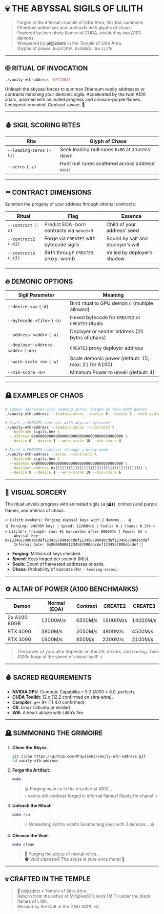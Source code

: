 # 💀 THE ABYSSAL SIGILS OF LILITH

> Forged in the infernal crucible of Sitra Ahra, this tool summons Ethereum addresses and contracts with glyphs of chaos.  
> Powered by the unholy flames of CUDA, wielded by two A100 demons.  
> Whispered by **pi@zdetz** in the Temple of Sitra Ahra.  
> Glyphs of power: `0x1UC1F3R`, `0x5AMA3L`, `0xL1L17H`.

---

## ✠ RITUAL OF INVOCATION

```bash
./vanity-eth-address [OPTIONS]
```

Unleash the abyssal forces to summon Ethereum vanity addresses or contracts matching your demonic sigils. Accelerated by the twin A100 altars, adorned with animated progress and crimson-purple flames. Leetspeak-encoded. Contract-aware. 💉

---

## 🩸 SIGIL SCORING RITES

| Rite                      | Glyph of Chaos                                     |
|---------------------------|---------------------------------------------------|
| `--leading-zeros` `(-lz)` | Seek leading null runes `0x00` at address’ dawn   |
| `--zeros` `(-z)`          | Hunt null runes scattered across address’ void    |

---

## ⚰️ CONTRACT DIMENSIONS

Summon the progeny of your address through infernal contracts:

| Ritual                | Flag                                         | Essence                                      |
|-----------------------|----------------------------------------------|----------------------------------------------|
| `--contract` `(-c)`   | Predict EOA-born contracts via `nonce=0`     | Child of your address’ seed                 |
| `--contract2` `(-c2)` | Forge via `CREATE2` with bytecode sigils     | Bound by salt and deployer’s will           |
| `--contract3` `(-c3)` | Birth through `CREATE3` proxy-womb           | Veiled by deployer’s shadow                 |

---

## 🔥 DEMONIC OPTIONS

| Sigil Parameter                     | Meaning                                              |
|-------------------------------------|------------------------------------------------------|
| `--device <n>` `(-d)`               | Bind ritual to GPU demon `n` (multiple allowed)      |
| `--bytecode <file>` `(-b)`          | Hexed bytecode for `CREATE2` or `CREATE3` rituals    |
| `--address <addr>` `(-a)`           | Deployer or sender address (20 bytes of chaos)       |
| `--deployer-address <addr>` `(-da)` | `CREATE3` proxy deployer address                     |
| `--work-scale <n>` `(-w)`           | Scale demonic power (default: 15, max: 21 for A100)  |
| `--min-score <n>`                   | Minimum Power to unveil (default: 4)                 |

---

## 🪦 EXAMPLES OF CHAOS

```bash
# Summon addresses with leading zeros, forged by twin A100 demons
./vanity-eth-address --leading-zeros --device 0 --device 1 --work-scale 18 --min-score 5

# Craft a CREATE2 contract with abyssal bytecode
./vanity-eth-address --leading-zeros --contract2 \
  --bytecode sigils.hex \
  --address 0x0000000000000000000000000000000000000000 \
  --device 0 --device 1 --work-scale 18 --min-score 4

# Birth a CREATE3 contract through a proxy-womb
./vanity-eth-address --zeros --contract3 \
  --bytecode sigils.hex \
  --address 0x0000000000000000000000000000000000000000 \
  --deployer-address 0x1111111111111111111111111111111111111111 \
  --device 0 --device 1 --work-scale 19 --min-score 6
```

---

## 💉 VISUAL SORCERY

The ritual unveils progress with animated sigils (`🩸💉🪦⚰️`), crimson and purple flames, and metrics of chaos:

```
🔥 Lilith awakens! Forging abyssal keys with 2 demons... 🩸
🩸 Forging: 24576M keys | Speed: 12288M/s | Souls: 0 | Chaos: 0.15% 🔥
💀 Lilith’s Triumph! Soul #1 harvested after 000007s | Power: 05 🔥
    Abyssal Key: 0x1234567890abcdef1234567890abcdef1234567890abcdef1234567890abcdef
    Infernal Gate: 0x000000001234567890abcdef1234567890abcdef 🖤
```

- **Forging**: Millions of keys checked.
- **Speed**: Keys forged per second (M/s).
- **Souls**: Count of harvested addresses or salts.
- **Chaos**: Probability of success (for `--leading-zeros`).

---

## ⚙️ ALTAR OF POWER (A100 BENCHMARKS)

| Demon         | Normal (EOA) | Contract | CREATE2 | CREATE3 |
|---------------|--------------|----------|---------|---------|
| 2x A100 80GB  | 12000M/s     | 6500M/s  | 15000M/s| 14000M/s|
| RTX 4090      | 3800M/s      | 2050M/s  | 4800M/s | 4500M/s |
| RTX 3090      | 1600M/s      | 850M/s   | 2300M/s | 2100M/s |

> The power of your altar depends on the OS, drivers, and cooling. Twin A100s forge at the speed of chaos itself! 🔥

---

## 🩸 SACRED REQUIREMENTS

- **NVIDIA GPU**: Compute Capability ≥ 5.2 (A100 = 8.0, perfect).
- **CUDA Toolkit**: 12.x (12.2 confirmed on sitra-ahra).
- **Compiler**: `g++` 9+ (11.4.0 confirmed).
- **OS**: Linux (Ubuntu or similar).
- **Will**: A heart ablaze with Lilith’s fire.

---

## 🪦 SUMMONING THE GRIMOIRE

1. **Clone the Abyss**:
   ```bash
   git clone https://github.com/MrSpike63/vanity-eth-address.git
   cd vanity-eth-address
   ```

2. **Forge the Artifact**:
   ```bash
   make
   ```
   > 🩸 Forging main.cu in the crucible of A100...  
   > 💀 vanity-eth-address forged in infernal flames! Ready for chaos! 🔥

3. **Unleash the Ritual**:
   ```bash
   make run
   ```
   > 🔥 Unleashing Lilith’s wrath! Summoning keys with 2 demons... 🩸

4. **Cleanse the Void**:
   ```bash
   make clean
   ```
   > 💉 Purging the abyss of mortal relics...  
   > 🌑 Void cleansed! The abyss is pure once more! 🖤

---

## 💀 CRAFTED IN THE TEMPLE

> 🐍 pi@zdetz • Temple of Sitra Ahra  
> Reborn from the ashes of MrSpike63’s work (MIT) under the black flames of Lilith.  
> Blessed by the Cult of the GNU AGPL v3.